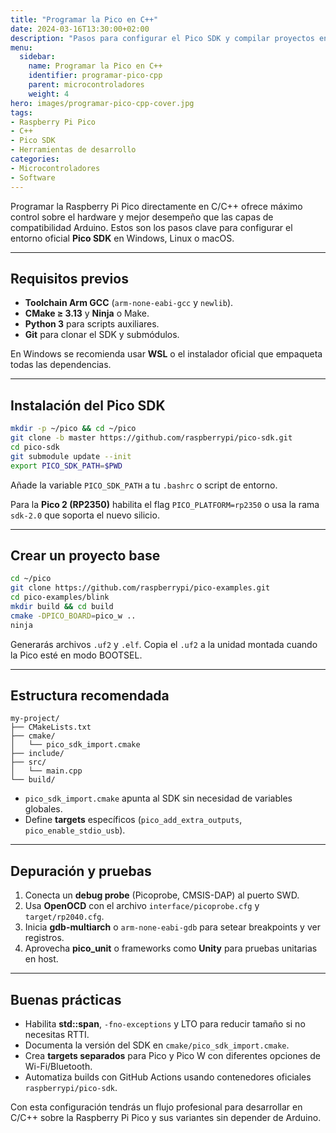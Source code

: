 ```yaml
---
title: "Programar la Pico en C++"
date: 2024-03-16T13:30:00+02:00
description: "Pasos para configurar el Pico SDK y compilar proyectos en C/C++ para la Raspberry Pi Pico y Pico 2 sin Arduino."
menu:
  sidebar:
    name: Programar la Pico en C++
    identifier: programar-pico-cpp
    parent: microcontroladores
    weight: 4
hero: images/programar-pico-cpp-cover.jpg
tags:
- Raspberry Pi Pico
- C++
- Pico SDK
- Herramientas de desarrollo
categories:
- Microcontroladores
- Software
---
```


Programar la Raspberry Pi Pico directamente en C/C++ ofrece máximo control sobre el hardware y mejor desempeño que las capas de compatibilidad Arduino. Estos son los pasos clave para configurar el entorno oficial **Pico SDK** en Windows, Linux o macOS.

---

## Requisitos previos

- **Toolchain Arm GCC** (`arm-none-eabi-gcc` y `newlib`).
- **CMake ≥ 3.13** y **Ninja** o Make.
- **Python 3** para scripts auxiliares.
- **Git** para clonar el SDK y submódulos.

En Windows se recomienda usar **WSL** o el instalador oficial que empaqueta todas las dependencias.

---

## Instalación del Pico SDK

```bash
mkdir -p ~/pico && cd ~/pico
git clone -b master https://github.com/raspberrypi/pico-sdk.git
cd pico-sdk
git submodule update --init
export PICO_SDK_PATH=$PWD
```

Añade la variable `PICO_SDK_PATH` a tu `.bashrc` o script de entorno.

Para la **Pico 2 (RP2350)** habilita el flag `PICO_PLATFORM=rp2350` o usa la rama `sdk-2.0` que soporta el nuevo silicio.

---

## Crear un proyecto base

```bash
cd ~/pico
git clone https://github.com/raspberrypi/pico-examples.git
cd pico-examples/blink
mkdir build && cd build
cmake -DPICO_BOARD=pico_w ..
ninja
```

Generarás archivos `.uf2` y `.elf`. Copia el `.uf2` a la unidad montada cuando la Pico esté en modo BOOTSEL.

---

## Estructura recomendada

```
my-project/
├── CMakeLists.txt
├── cmake/
│   └── pico_sdk_import.cmake
├── include/
├── src/
│   └── main.cpp
└── build/
```

- `pico_sdk_import.cmake` apunta al SDK sin necesidad de variables globales.
- Define **targets** específicos (`pico_add_extra_outputs`, `pico_enable_stdio_usb`).

---

## Depuración y pruebas

1. Conecta un **debug probe** (Picoprobe, CMSIS-DAP) al puerto SWD.
2. Usa **OpenOCD** con el archivo `interface/picoprobe.cfg` y `target/rp2040.cfg`.
3. Inicia **gdb-multiarch** o `arm-none-eabi-gdb` para setear breakpoints y ver registros.
4. Aprovecha **pico_unit** o frameworks como **Unity** para pruebas unitarias en host.

---

## Buenas prácticas

- Habilita **std::span**, `-fno-exceptions` y LTO para reducir tamaño si no necesitas RTTI.
- Documenta la versión del SDK en `cmake/pico_sdk_import.cmake`.
- Crea **targets separados** para Pico y Pico W con diferentes opciones de Wi-Fi/Bluetooth.
- Automatiza builds con GitHub Actions usando contenedores oficiales `raspberrypi/pico-sdk`.

Con esta configuración tendrás un flujo profesional para desarrollar en C/C++ sobre la Raspberry Pi Pico y sus variantes sin depender de Arduino.
